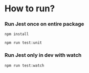 # How to run?

### Run Jest once on entire package
```
npm install 

npm run test:unit
```

### Run Jest only in dev with watch

```
npm run test:watch
```